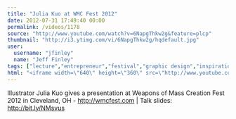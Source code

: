 ```yaml
---
title: "Julia Kuo at WMC Fest 2012"
date: 2012-07-31 17:49:40 00:00
permalink: /videos/1178
source: "http://www.youtube.com/watch?v=6NapgThkw2g&feature=plcp"
thumbnail: "http://i3.ytimg.com/vi/6NapgThkw2g/hqdefault.jpg"
user:
  username: "jfinley"
  name: "Jeff Finley"
tags: ["lecture","entrepreneur","festival","graphic design","inspirational","design conference","wmc fest","cleveland","speaker","diy","ohio","midwest"]
html: "<iframe width=\"640\" height=\"360\" src=\"http://www.youtube.com/embed/6NapgThkw2g?wmode=transparent&fs=1&feature=oembed\" frameborder=\"0\" allowfullscreen></iframe>"
---
```


Illustrator Julia Kuo gives a presentation at Weapons of Mass Creation Fest 2012 in Cleveland, OH - http://wmcfest.com | Talk slides: http://bit.ly/NMsvus